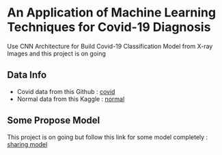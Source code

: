 # An Application of Machine Learning Techniques for Covid-19 Diagnosis <br>

Use CNN Architecture for Build Covid-19 Classification Model from X-ray Images and this project is on going <br>

## Data Info
 * Covid data from this Github : [covid](https://github.com/ieee8023/covid-chestxray-dataset)
 * Normal data from this Kaggle : [normal](https://www.kaggle.com/paultimothymooney/chest-xray-pneumonia) <br>

## Some Propose Model
 This project is on going but follow this link for some model completely : [sharing model](https://drive.google.com/drive/folders/1PohYcNMkky6X1F_luz3Av6wWWR0fGvW5)